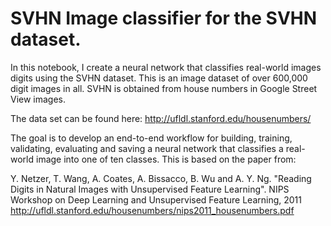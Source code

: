 # SVHN Image classifier for the SVHN dataset. 

In this notebook, I create a neural network that classifies real-world images digits using the SVHN dataset. This is an image dataset of over 600,000 digit images in all. SVHN is obtained from house numbers in Google Street View images. 

The data set can be found here:
http://ufldl.stanford.edu/housenumbers/

The goal is to develop an end-to-end workflow for building, training, validating, evaluating and saving a neural network that classifies a real-world image into one of ten classes. This is based on the paper from:

Y. Netzer, T. Wang, A. Coates, A. Bissacco, B. Wu and A. Y. Ng. "Reading Digits in Natural Images with Unsupervised Feature Learning". NIPS Workshop on Deep Learning and Unsupervised Feature Learning, 2011
http://ufldl.stanford.edu/housenumbers/nips2011_housenumbers.pdf
